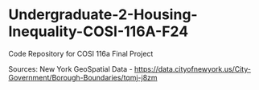 # Undergraduate-2-Housing-Inequality-COSI-116A-F24
Code Repository for COSI 116a Final Project

Sources:
New York GeoSpatial Data - https://data.cityofnewyork.us/City-Government/Borough-Boundaries/tqmj-j8zm
